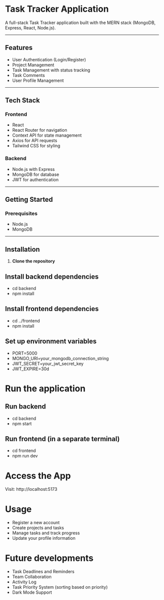 # Task Tracker Application

A full-stack Task Tracker application built with the MERN stack (MongoDB, Express, React, Node.js).

---

## Features

- User Authentication (Login/Register)
- Project Management
- Task Management with status tracking
- Task Comments
- User Profile Management

---

## Tech Stack

### Frontend

- React
- React Router for navigation
- Context API for state management
- Axios for API requests
- Tailwind CSS for styling

### Backend

- Node.js with Express
- MongoDB for database
- JWT for authentication

---

## Getting Started

### Prerequisites

- Node.js
- MongoDB

---

## Installation

1. **Clone the repository**

## Install backend dependencies
- cd backend
- npm install

## Install frontend dependencies
- cd ../frontend
- npm install

## Set up environment variables

- PORT=5000
- MONGO_URI=your_mongodb_connection_string
- JWT_SECRET=your_jwt_secret_key
- JWT_EXPIRE=30d


# Run the application
## Run backend
- cd backend
- npm start

## Run frontend (in a separate terminal)
- cd frontend
- npm run dev

# Access the App
Visit: http://localhost:5173

# Usage

- Register a new account
- Create projects and tasks
- Manage tasks and track progress
- Update your profile information

# Future developments
- Task Deadlines and Reminders
- Team Collaboration
- Activity Log
- Task Priority System (sorting based on priority)
- Dark Mode Support